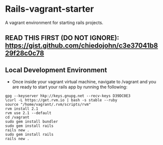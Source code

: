 Rails-vagrant-starter
=========
A vagrant environment for starting rails projects.

READ THIS FIRST (DO NOT IGNORE): https://gist.github.com/chiedojohn/c3e37041b829f28c0c78
----------

Local Development Environment
----------
- Once inside your vagrant virtual machine, navigate to /vagrant and you are ready to start your rails app by running the following:

```
gpg --keyserver hkp://keys.gnupg.net --recv-keys D39DC0E3
\curl -L https://get.rvm.io | bash -s stable --ruby
source "/home/vagrant/.rvm/scripts/rvm"
rvm install 2.1
rvm use 2.1 --default
cd /vagrant
sudo gem install bundler
sudo gem install rails
rails new .
sudo gem install rails
rails new .
```
